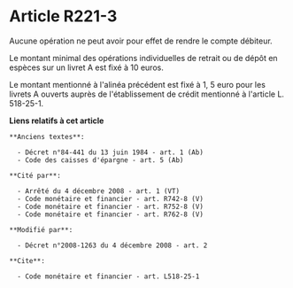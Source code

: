 # Article R221-3

Aucune opération ne peut avoir pour effet de rendre le compte débiteur. 

Le montant minimal des opérations individuelles de retrait ou de dépôt en espèces sur un livret A est fixé à 10 euros. 

Le montant mentionné à l'alinéa précédent est fixé à 1, 5 euro pour les livrets A ouverts auprès de l'établissement de crédit
mentionné à l'article L. 518-25-1.

**Liens relatifs à cet article**

	**Anciens textes**:

	  - Décret n°84-441 du 13 juin 1984 - art. 1 (Ab)
	  - Code des caisses d'épargne - art. 5 (Ab)

	**Cité par**:

	  - Arrêté du 4 décembre 2008 - art. 1 (VT)
	  - Code monétaire et financier - art. R742-8 (V)
	  - Code monétaire et financier - art. R752-8 (V)
	  - Code monétaire et financier - art. R762-8 (V)

	**Modifié par**:

	  - Décret n°2008-1263 du 4 décembre 2008 - art. 2

	**Cite**:

	  - Code monétaire et financier - art. L518-25-1
